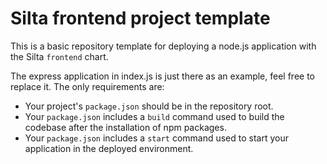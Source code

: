 # Silta frontend project template

This is a basic repository template for deploying a node.js application with the Silta `frontend` chart.

The express application in index.js is just there as an example, feel free to replace it. The only requirements are:

- Your project's `package.json` should be in the repository root. 
- Your `package.json` includes a `build` command used to build the codebase after the installation of npm packages.
- Your `package.json` includes a `start` command used to start your application in the deployed environment.
